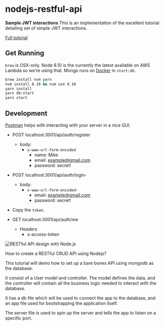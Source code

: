 # nodejs-restful-api
**Sample JWT interactions**
This is an implementation of the excellent tutorial detailing set of simple JWT interactions.

[Full tutorial](https://medium.freecodecamp.org/securing-node-js-restful-apis-with-json-web-tokens-9f811a92bb52)

## Get Running
`brew` is OSX-only.
Node 8.10 is the currently the latest available on AWS Lambda so we're using that.
Mongo runs on [Docker](https://www.docker.com/community-edition) in `start:db`.

```bash
brew install nvm yarn
nvm install 8.10 && nvm use 8.10
yarn install
yarn db:start
yarn start
```

## Development
[Postman](https://www.getpostman.com/) helps with interacting with your server in a nice GUI.

- POST localhost:3001/api/auth/register
  - body:
    - `x-www-url-form-encoded`
      - name: Mike
      - email: example@gmail.com
      - password: secret!

- POST localhost:3001/api/auth/login-
  - body:
    - `x-www-url-form-encoded`-
      - email: example@gmail.com
      - password: secret!

- Copy the `token`.

- GET localhost:3001/api/auth/me
  - Headers
    - x-access-token <TOKEN>


![RESTful API design with Node.js](https://cdn-images-1.medium.com/max/2000/1*jjYC9tuf4C3HkHCP5PcKTA.jpeg "RESTful API design with Node.js")

How to create a RESTful CRUD API using Nodejs?

This tutorial will demo how to set up a bare bones
API using mongodb as the database.

It consist of a User model and controller. The model
defines the data, and the controller will contain all
the business logic needed to interact with the database.

It has a db file which will be used to
connect the app to the database, and an app file used
for bootstrapping the application itself.

The server file is used to spin up the server and tells the
app to listen on a specific port.
